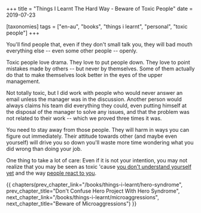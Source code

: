 +++
title = "Things I Learnt The Hard Way - Beware of Toxic People"
date = 2019-07-23

[taxonomies]
tags = ["en-au", "books", "things i learnt", "personal", "toxic people"]
+++

You'll find people that, even if they don't small talk you, they will bad
mouth everything else -- even some other people -- openly.

<!-- more -->

Toxic people love drama. They love to put people down. They love to point
mistakes made by others -- but never by themselves. Some of them actually do
that to make themselves look better in the eyes of the upper management.

Not totally toxic, but I did work with people who would never answer an email
unless the manager was in the discussion. Another person would always claims
his team did everything they could, even putting himself at the disposal of
the manager to solve any issues, and that the problem was not related to their
work -- which we proved three times it was.

You need to stay away from those people. They will harm in ways you can figure
out immediately. Their attitude towards other (and maybe even yourself) will
drive you so down you'll waste more time wondering what you did wrong than
doing your job.

One thing to take a lot of care: Even if it is not your intention, you may not
realize that you may be seen as toxic 'cause [you don't understand yourself
yet](/books/things-i-learnt/learn-about-yourself) and the way [people react to
you](/books/things-i-learnt/watch-reactions).

{{ chapters(prev_chapter_link="/books/things-i-learnt/hero-syndrome", prev_chapter_title="Don't Confuse Hero Project With Hero Syndrome", next_chapter_link="/books/things-i-learnt/microaggressions", next_chapter_title="Beware of Microaggressions") }}
